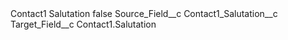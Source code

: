 <?xml version="1.0" encoding="UTF-8"?>
<CustomMetadata xmlns="http://soap.sforce.com/2006/04/metadata" xmlns:xsi="http://www.w3.org/2001/XMLSchema-instance" xmlns:xsd="http://www.w3.org/2001/XMLSchema">
    <label>Contact1 Salutation</label>
    <protected>false</protected>
    <values>
        <field>Source_Field__c</field>
        <value xsi:type="xsd:string">Contact1_Salutation__c</value>
    </values>
    <values>
        <field>Target_Field__c</field>
        <value xsi:type="xsd:string">Contact1.Salutation</value>
    </values>
</CustomMetadata>
